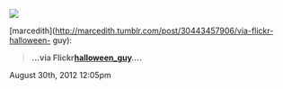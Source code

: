 ![](../../media/17607011591.jpg)

[marcedith](http://marcedith.tumblr.com/post/30443457906/via-flickr-halloween-
guy):

> **…via
> Flickr[halloween_guy](http://www.flickr.com/photos/richardmiller/)….**

August 30th, 2012 12:05pm

